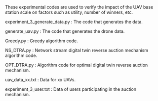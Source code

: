 These experimental codes are used to verify the impact of the UAV base station scale on factors such as utility, number of winners, etc.

experiment_3_generate_data.py : The code that generates the data.

generate_uav.py : The code that generates the drone data.

Greedy.py : Greedy algorithm code.

NS_DTRA.py : Network stream digital twin reverse auction mechanism algorithm code.

OPT_DTRA.py : Algorithm code for optimal digital twin reverse auction mechanism.

uav_data_xx.txt : Data for xx UAVs.

experiment_3_user.txt : Data of users participating in the auction mechanism.


